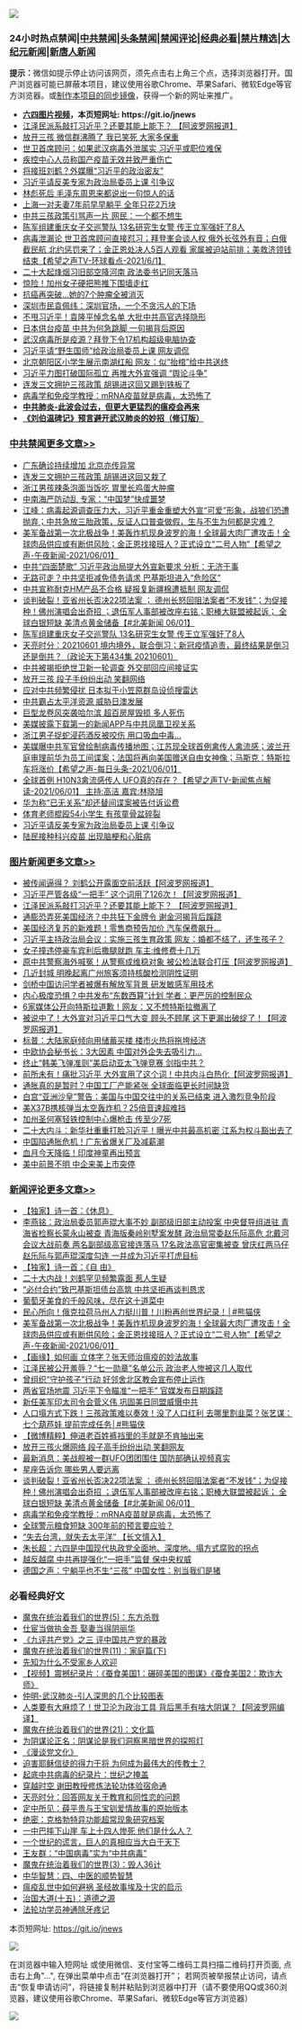 ![](https://raw.githubusercontent.com/fqnews/bnews/master/64photo/fqnews-qr.jpg)

<div id="tt">
<h3>24小时热点禁闻|<a href="#%E4%B8%AD%E5%85%B1%E7%A6%81%E9%97%BB%E6%9B%B4%E5%A4%9A%E6%96%87%E7%AB%A0">中共禁闻</a>|<a href="#%E5%9B%BE%E7%89%87%E6%96%B0%E9%97%BB%E6%9B%B4%E5%A4%9A%E6%96%87%E7%AB%A0">头条禁闻</a>|<a href="#%E6%96%B0%E9%97%BB%E8%AF%84%E8%AE%BA%E6%9B%B4%E5%A4%9A%E6%96%87%E7%AB%A0">禁闻评论|<a href="#%E5%BF%85%E7%9C%8B%E7%BB%8F%E5%85%B8%E5%A5%BD%E6%96%87">经典必看|<a href="/video.md#%E7%A6%81%E7%89%87%E7%B2%BE%E9%80%89">禁片精选</a>|<a href="https://github.com/fqnews/djy/blob/master/gb/nf1351518.md#1">大纪元新闻</a>|<a href="https://github.com/fqnews/ntdtv/blob/master/gb/prog204.md#1">新唐人新闻</a></h3>
<div><b>提示：</b>微信如提示停止访问该网页，须先点击右上角三个点，选择浏览器打开。国产浏览器可能已屏蔽本项目，建议使用谷歌Chrome、苹果Safari、微软Edge等官方浏览器。或<a href="https://github.com/fqnews/bnews/blob/master/%E5%88%B6%E4%BD%9Cgit%E7%A6%81%E9%97%BB%E9%95%9C%E5%83%8F.md">制作本项目的同步镜像</a>，获得一个新的网址来推广。</div>
<ul>
<li><b><a href="http://d1.bdrive.tk/64.mp4" target="_blank">六四图片视频</a>，本页短网址: https://git.io/jnews</b></li>
<li><a href="/topimagenews/20210601/1557942.md">江泽民派系敲打习近平？还要其能上能下？ 【阿波罗网报道】</a></li>
<li><a href="/comments/20210601/1557978.md">放开三孩 微信群沸腾了 我已笑死 大家多保重</a></li>
<li><a href="/worldnews/20210601/1558150.md">世卫首席顾问：如果武汉病毒外泄属实 习近平或职位难保</a></li>
<li><a href="/headline/20210601/1557998.md">疾控中心人员称国产疫苗无效并致严重伤亡</a></li>
<li><a href="/cbnews/20210601/1558149.md">将接班刘鹤？外媒曝“习近平的政治密友”</a></li>
<li><a href="/cbnews/20210602/1558303.md">习近平请反美专家为政治局委员上课 引争议</a></li>
<li><a href="/cnnews/20210602/1558324.md">林彪死后 毛泽东周恩来都说出一句惊人的话</a></li>
<li><a href="/cbnews/20210602/1558270.md">上海一对夫妻7年前早早躺平 全年只花2万块</a></li>
<li><a href="/cbnews/20210601/1557915.md">中共三孩政策引骂声一片 网民：一个都不想生</a></li>
<li><a href="/cbnews/20210602/1558461.md">陈军组建重庆女子交巡警队 13名研究生女警 传王立军强奸了8人</a></li>
<li><a href="/comments/20210602/1558220.md">病毒泄漏论 世卫首席顾问直接怼习；拜登峯会谈人权 俄外长弦外有音；白俄截民航 北约惩罚来了；金正恩处决人5百人观看 家属被迫站前排；美救济领钱结束【希望之声TV-环球看点-2021/6/1】</a></li>
<li><a href="/cbnews/20210601/1558148.md">二十大起烽烟习旧部空降河南 政法委书记同天落马</a></li>
<li><a href="/cnnews/20210602/1558323.md">惊险！加州女子硬把熊推下围墙走红</a></li>
<li><a href="/cnnews/20210602/1558286.md">抗癌再突破…她的7个肿瘤全被消灭</a></li>
<li><a href="/weiquan/20210601/1557926.md">深圳市民袁佩纬&#65306;深圳官场&#65292;一个不贪污人的下场</a></li>
<li><a href="/comments/20210602/1558247.md">不甩习近平！袁隆平悼念名单 大批中共高官选择隐形</a></li>
<li><a href="/cnnews/20210602/1558346.md">日本供台疫苗 中共为何急跳脚 一句揭背后原因</a></li>
<li><a href="/cbnews/20210601/1557969.md">武汉病毒所是疫源？拜登下令17机构超级电脑协查</a></li>
<li><a href="/cnnews/20210602/1558489.md">习近平请“野生国师”给政治局委员上课 网友调侃</a></li>
<li><a href="/cbnews/20210601/1558160.md">北京朝阳区小学生展示南湖红船 网友：似“抬棺”给中共送终</a></li>
<li><a href="/ssgc/20210601/1557974.md">习近平力图打破国际孤立 再推大外宣强调 “舆论斗争”</a></li>
<li><a href="/comments/20210602/1558201.md">连发三文拥护三孩政策 胡锡进这回又踢到铁板了</a></li>
<li><a href="/comments/20210602/1558462.md">病毒学和免疫学教授：mRNA疫苗就是病毒，太恐怖了</a></li>
<li><b><a href="/comments/20200211/1275071.md" target="_blank">中共肺炎-此波会过去，但更大更猛烈的瘟疫会再来</a></b></li>
<li><b><a href="/comments/20200207/1272816.md" target="_blank">《刘伯温碑记》预言避开武汉肺炎的妙招（修订版）</a></b></li>
</ul>
</div>

<div class="catlist">
<h3><a href="/cbnews/" target="_blank">中共禁闻</a><span><a href="/cbnews/" target="_blank" rel="nofollow">更多文章>></a></span></h3>
<ul>
<li><a href="/cbnews/20210602/1558616.md" target="_blank">广东确诊持续增加 北京亦传异常</a></li>
<li><a href="/cbnews/20210602/1558581.md" target="_blank">连发三文拥护三孩政策 胡锡进这回又栽了</a></li>
<li><a href="/cbnews/20210602/1558580.md" target="_blank">浙江男孩辣条泡面当饭吃 胃里长鸡蛋大肿瘤</a></li>
<li><a href="/cbnews/20210602/1558544.md" target="_blank">中南海严防动乱 专家：“中国梦”快成噩梦</a></li>
<li><a href="/cbnews/20210602/1558543.md" target="_blank">江峰：病毒起源调查压力大，习近平重金重塑大外宣“可爱”形象，战狼们恐遭抛弃；中共急放三胎政策，反证人口普查做假，生与不生为何都是灾难？</a></li>
<li><a href="/comments/20210602/1558542.md" target="_blank">美军备战第一次北极战争！美轰炸机现身波罗的海！全球最大肉厂遭攻击！全球肉品供应或有断供风险；金正恩找接班人？正式设立“二号人物”【希望之声-午夜新闻-2021/06/01】</a></li>
<li><a href="/cbnews/20210602/1558535.md" target="_blank">中共“四面楚歌” 习近平政治局提大外宣新要求 分析：无济于事</a></li>
<li><a href="/cbnews/20210602/1558518.md" target="_blank">无路可走？中共坚拒减免债务请求 巴基斯坦进入“危险区”</a></li>
<li><a href="/cbnews/20210602/1558485.md" target="_blank">中共宣称耐克HM产品不合格 疑报复新疆棉遭抵制 网友调侃</a></li>
<li><a href="/comments/20210602/1558468.md" target="_blank">谈判破裂！亚省州长否决22项法案 ； 德州长怒回阻法案者“不发钱”；为促接种！佛州演唱会出奇招 ；退伍军人事部被改座右铭；职棒大联盟被起诉； 全球白银短缺 美清点黄金储备【#北美新闻 06/01】</a></li>
<li><a href="/cbnews/20210602/1558461.md" target="_blank">陈军组建重庆女子交巡警队 13名研究生女警 传王立军强奸了8人</a></li>
<li><a href="/cbnews/20210602/1558460.md" target="_blank">天亮时分：20210601 境内境外，联合倒习；新冠疫情追责，最终结果是倒习还是倒共？（政论天下第434集 20210601）</a></li>
<li><a href="/cbnews/20210602/1558440.md" target="_blank">中共被揭拒绝世卫新一轮调查 外交部回应间接证实</a></li>
<li><a href="/cbnews/20210602/1558439.md" target="_blank">放开三孩 段子手纷纷出动 笑翻网络</a></li>
<li><a href="/cbnews/20210602/1558416.md" target="_blank">应对中共频繁侵扰 日本拟于小笠原群岛设侦搜雷达</a></li>
<li><a href="/cbnews/20210602/1558415.md" target="_blank">中共霸占太平洋资源 威胁日澳发展</a></li>
<li><a href="/cbnews/20210602/1558401.md" target="_blank">巨型龙卷风突袭哈尔滨 超百房屋毁损 多人死伤</a></li>
<li><a href="/cbnews/20210602/1558383.md" target="_blank">美媒披露下载第一的新闻APP与中共凤凰卫视关系</a></li>
<li><a href="/cbnews/20210602/1558382.md" target="_blank">浙江男子捉蛇浸药酒反被咬伤 用口吸血中毒…</a></li>
<li><a href="/comments/20210602/1558361.md" target="_blank">美媒曝中共军官曾绘制病毒传播地图；江苏现全球首例禽传人禽流感；波兰开庭审理前华为员工间谍案；法国将再向美国赠送自由女神像；马斯克：特斯拉车将涨价【希望之声-每日头条-2021/06/01】</a></li>
<li><a href="/comments/20210602/1558360.md" target="_blank">全球首例 H10N3禽流感传人 UFO真的存在？【希望之声TV-新闻焦点解读-2021/06/01】 主持:高洁  嘉宾:林晓旭</a></li>
<li><a href="/cbnews/20210602/1558352.md" target="_blank">华为称“已无关系”却还替间谍案被告付诉讼费</a></li>
<li><a href="/cbnews/20210602/1558342.md" target="_blank">体育老师棍殴54小学生 有孩童骨盆碎裂</a></li>
<li><a href="/cbnews/20210602/1558303.md" target="_blank">习近平请反美专家为政治局委员上课 引争议</a></li>
<li><a href="/cbnews/20210602/1558294.md" target="_blank">陆民接种科兴疫苗 出现脑梗和心脏病</a></li>

</ul>
</div>
<div class="catlist">
<h3><a href="/topimagenews/" target="_blank">图片新闻</a><span><a href="/topimagenews/" target="_blank" rel="nofollow">更多文章>></a></span></h3>
<ul>
<li><a href="/topimagenews/20210602/1558626.md" target="_blank">被传闻逼得？ 刘鹤公开露面空前活跃【阿波罗网报道】</a></li>
<li><a href="/topimagenews/20210602/1558579.md" target="_blank">习近平严管各级“一把手” 这个词用了126次！【阿波罗网报道】</a></li>
<li><a href="/topimagenews/20210601/1557942.md" target="_blank">江泽民派系敲打习近平？还要其能上能下？ 【阿波罗网报道】</a></li>
<li><a href="/topimagenews/20210601/1557763.md" target="_blank">通膨恐弄死美国经济？中共狂下金牌令 谢金河揭背后蹊跷</a></li>
<li><a href="/topimagenews/20210601/1557490.md" target="_blank">美国经济复苏的新难题！零售商预告加价 汽车保费飙升…</a></li>
<li><a href="/topimagenews/20210531/1557253.md" target="_blank">习近平主持政治局会议：实施三孩生育政策 网友：婚都不结了，还生孩子？</a></li>
<li><a href="/topimagenews/20210531/1557216.md" target="_blank">女子撞违停豪车宾利后撒腿就跑 车主:维修费十几万</a></li>
<li><a href="/topimagenews/20210531/1557014.md" target="_blank">原中共警察海外喊冤！从警察成维稳对象 被公检法联合打压【阿波罗网报道】</a></li>
<li><a href="/topimagenews/20210531/1556882.md" target="_blank">几近封城 明晚起离广州旅客须持核酸检测阴性证明</a></li>
<li><a href="/topimagenews/20210531/1556881.md" target="_blank">剑桥中国访问学者被爆有解放军背景 研发敏感军用技术</a></li>
<li><a href="/topimagenews/20210530/1556364.md" target="_blank">内心极度恐惧？中共发布“东数西算”计划 学者：更严厉的控制民众</a></li>
<li><a href="/topimagenews/20210529/1556157.md" target="_blank">6家媒体公开向特斯拉道歉！网友：又不想特斯拉撤离了</a></li>
<li><a href="/topimagenews/20210529/1556099.md" target="_blank">被说中了！大外宣对习近平口气大变 顾头不顾尾 这下更漏出破绽了！【阿波罗网报道】</a></li>
<li><a href="/topimagenews/20210529/1555930.md" target="_blank">标普：大陆家庭倾向用储蓄买楼 楼市火热将拖垮经济</a></li>
<li><a href="/topimagenews/20210529/1555876.md" target="_blank">中欧协会秘书长：3大因素 中国对外企失去吸引力…</a></li>
<li><a href="/topimagenews/20210529/1555852.md" target="_blank">终止“韩美飞弹准则”美启动亚太飞弹竞赛 剑指中共？</a></li>
<li><a href="/topimagenews/20210528/1555477.md" target="_blank">前所未有！痛批习近平 大外宣用了这个词！中共内斗白热化【阿波罗网报道】</a></li>
<li><a href="/topimagenews/20210528/1555148.md" target="_blank">通胀真的是暂时？中国工厂产能紧张 全球面临更长时间缺货</a></li>
<li><a href="/topimagenews/20210527/1554774.md" target="_blank">白宫“亚洲沙皇”警告：美国与中国交往中的关系已结束 进入激烈竞争阶段</a></li>
<li><a href="/topimagenews/20210527/1554539.md" target="_blank">美X37B携核弹当太空轰炸机？25倍音速超难挡</a></li>
<li><a href="/topimagenews/20210527/1554450.md" target="_blank">加州圣何塞轻铁控制中心爆枪击 传至少7死</a></li>
<li><a href="/topimagenews/20210526/1554119.md" target="_blank">二十大内斗：新华社重重打脸习近平！曝光中共最高机密 江系为权斗豁出去了</a></li>
<li><a href="/topimagenews/20210526/1554065.md" target="_blank">中国陷通胀危机！广东省爆关厂及减薪潮</a></li>
<li><a href="/topimagenews/20210526/1554015.md" target="_blank">血月今天降临！印度神童再出预言</a></li>
<li><a href="/topimagenews/20210526/1553823.md" target="_blank">美中前景不明 中企来美上市突停</a></li>

</ul>
</div>
<div class="catlist">
<h3><a href="/comments/" target="_blank">新闻评论</a><span><a href="/comments/" target="_blank" rel="nofollow">更多文章>></a></span></h3>
<ul>
<li><a href="/comments/20210602/1558596.md" target="_blank">【独家】诗一首：《休息》</a></li>
<li><a href="/comments/20210602/1558567.md" target="_blank">李燕铭：政治局委员郭声琨大事不妙 副部级旧部主动投案 中央督导组进驻 青海省检察长蒙永山被查 青海版秦岭别墅案发酵 政治局常委赵乐际高危 北戴河会议大战前奏 两名副部级高官接连落马 17名政法高官密集被查 曾庆红两马仔赵乐际与郭声琨深度勾连 一并成为习近平打虎目标</a></li>
<li><a href="/comments/20210602/1558559.md" target="_blank">【独家】诗一首：《自 由》</a></li>
<li><a href="/comments/20210602/1558558.md" target="_blank">二十大内战！刘鹤罕见频繁露面 惹人生疑</a></li>
<li><a href="/comments/20210602/1558556.md" target="_blank">“必付合约”致巴基斯坦债台高筑 中共坚拒再谈判恳求</a></li>
<li><a href="/comments/20210602/1558555.md" target="_blank">葡萄牙美食的千般风味，尽在这十道菜中</a></li>
<li><a href="/comments/20210602/1558553.md" target="_blank">民心所向！俄克拉荷马州人力挺川普！川粉再创世界纪录！│#熊猫侠</a></li>
<li><a href="/comments/20210602/1558542.md" target="_blank">美军备战第一次北极战争！美轰炸机现身波罗的海！全球最大肉厂遭攻击！全球肉品供应或有断供风险；金正恩找接班人？正式设立“二号人物”【希望之声-午夜新闻-2021/06/01】</a></li>
<li><a href="/comments/20210602/1558541.md" target="_blank">【画缘】如何画 立体字？张天师治瘟疫的妙法故事</a></li>
<li><a href="/comments/20210602/1558540.md" target="_blank">江泽民被公开羞辱？“七一勋章”名单公示 政治老人惨被这几人取代</a></li>
<li><a href="/comments/20210602/1558528.md" target="_blank">曾组织“守护孩子”行动 好邻舍北区教会宣布停止运作</a></li>
<li><a href="/comments/20210602/1558527.md" target="_blank">两省官场地震 习近平下令瞄准“一把手” 官媒发布日期蹊跷</a></li>
<li><a href="/comments/20210602/1558492.md" target="_blank">新任美军印太司令会菅义伟 巩固美日同盟威慑中共</a></li>
<li><a href="/comments/20210602/1558491.md" target="_blank">人口塌方式下跌！三孩政策难以奏效！没了人口红利 去哪里割韭菜？张艺谋：七个葫芦娃 提前完成任务│#熊猫侠</a></li>
<li><a href="/comments/20210602/1558488.md" target="_blank">【微博精粹】伸进老百姓裤裆里的手就是不肯抽出来</a></li>
<li><a href="/comments/20210602/1558484.md" target="_blank">放开三孩火爆网络 段子高手纷纷出动 笑翻网友</a></li>
<li><a href="/comments/20210602/1558483.md" target="_blank">最新消息：美战舰被一群UFO团团围住 国防部确认视频真实</a></li>
<li><a href="/comments/20210602/1558478.md" target="_blank">星座告诉你 哪些男人要远离</a></li>
<li><a href="/comments/20210602/1558468.md" target="_blank">谈判破裂！亚省州长否决22项法案 ； 德州长怒回阻法案者“不发钱”；为促接种！佛州演唱会出奇招 ；退伍军人事部被改座右铭；职棒大联盟被起诉； 全球白银短缺 美清点黄金储备【#北美新闻 06/01】</a></li>
<li><a href="/comments/20210602/1558462.md" target="_blank">病毒学和免疫学教授：mRNA疫苗就是病毒，太恐怖了</a></li>
<li><a href="/comments/20210602/1558446.md" target="_blank">全球警示粮食短缺 300年前的预言要应验？</a></li>
<li><a href="/comments/20210602/1558445.md" target="_blank">“失去台湾，就失去太平洋” 【长文慎入】</a></li>
<li><a href="/comments/20210602/1558444.md" target="_blank">朱长超：六四是中国现代执政党全面地、深度地、塌方式腐败的拐点</a></li>
<li><a href="/comments/20210602/1558435.md" target="_blank">越反越腐 中共再提强化“一把手”监督 保中央权威</a></li>
<li><a href="/comments/20210602/1558426.md" target="_blank">德国之声：宁躺平也不生“三孩” 中国女性：别当我们是猪</a></li>

</ul>
</div>

<div class="catlist">
<h3>必看经典好文</h3>
<ul>
<li><a href="/topimagenews/20180524/946967.md" target="_blank">魔鬼在统治着我们的世界(5)：东方杀戮</a></li>
<li><a href="/lifebaike/20161111/612348.md" target="_blank">仕宦当做执金吾 娶妻当得阴丽华</a></li>
<li><a href="/bookonline/20131116/201054.md" target="_blank">《九评共产党》之三 评中国共产党的暴政</a></li>
<li><a href="/topimagenews/20180530/950691.md" target="_blank">魔鬼在统治着我们的世界(11)：家庭篇(下)</a></li>
<li><a href="/comments/20200620/1346848.md" target="_blank">先知为什么不受家乡人欢迎</a></li>
<li><a href="/comments/20210123/1473011.md" target="_blank">【视频】震撼纪录片：《蚕食美国1：碾碎美国的图谋》《蚕食美国2：欺诈大师》</a></li>
<li><a href="/comments/20200620/1347687.md" target="_blank">仲明-武汉肺炎-引人深思的几个比较图表</a></li>
<li><a href="/cnnews/20201226/1455352.md" target="_blank">人类要有大麻烦了！世卫沦为政治工具 背后黑手有啥大阴谋？【阿波罗网编译】</a></li>
<li><a href="/comments/20180802/980476.md" target="_blank">魔鬼在统治着我们的世界(21)：文化篇</a></li>
<li><a href="/comments/20201031/1423298.md" target="_blank">为阴谋论正名：阴谋论是我们洞察黑暗世界的探照灯</a></li>
<li><a href="/comments/20200521/783167.md" target="_blank">《漫谈党文化》</a></li>
<li><a href="/comments/20200622/1346846.md" target="_blank">迫害耶稣信徒的得力干将  为何成为最伟大的传教士？</a></li>
<li><a href="/comments/20200702/1354076.md" target="_blank">起底中共病毒的纪录片：世纪之掩盖</a></li>
<li><a href="/comments/20200511/1322384.md" target="_blank">穿越时空 谢田教授修炼法轮功体验宿命通</a></li>
<li><a href="/cbnews/20200916/1397196.md" target="_blank">天亮时分：回答网友关于教育和同性恋的问题</a></li>
<li><a href="/comments/20200616/1345658.md" target="_blank">定中所见：薛平贵与王宝钏爱情故事的原始版本</a></li>
<li><a href="/comments/20200705/783265.md" target="_blank">绝密：克格勃特异功能超常现象研究档案</a></li>
<li><a href="/cbnews/20200611/1343057.md" target="_blank">一中巴摔下山崖 车上十四人惨死 他们是什么人？</a></li>
<li><a href="/comments/20200621/1348067.md" target="_blank">一个世纪的谎言，巨人的真相应当大白于天下</a></li>
<li><a href="/comments/20200318/1295755.md" target="_blank">王友群：“中国病毒”实为“中共病毒”</a></li>
<li><a href="/topimagenews/20180521/945342.md" target="_blank">魔鬼在统治着我们的世界(3)：毁人36计</a></li>
<li><a href="/comments/20200605/783247.md" target="_blank">中华智慧：四、中医的顺势智慧</a></li>
<li><a href="/comments/20200618/1346823.md" target="_blank">瘟疫乱世中如何避祸 圣经故事埃及十灾的启示</a></li>
<li><a href="/topimagenews/20180322/917868.md" target="_blank">治国大道(十五)：道德之源</a></li>
<li><a href="/health/20170626/780263.md" target="_blank">法轮功学员神通除牙疼记</a></li>

</ul>
</div>

本页短网址: https://git.io/jnews

![](https://raw.githubusercontent.com/fqnews/bnews/master/64photo/fqnews-qr.jpg)

在浏览器中输入短网址 或使用微信、支付宝等二维码工具扫描二维码打开页面, 点击右上角"...", 在弹出菜单中点击“在浏览器打开”； 若网页被举报禁止访问，请点击“恢复申请访问”，将链接复制并粘贴到浏览器中打开（请不要使用QQ或360浏览器，建议使用谷歌Chrome、苹果Safari、微软Edge等官方浏览器）

![](https://raw.githubusercontent.com/fqnews/bnews/master/64photo/wx.jpg)